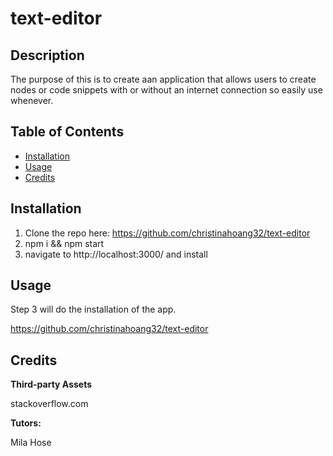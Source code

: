 # text-editor

## Description

The purpose of this is to create aan application that allows users to create nodes or code snippets with or without an internet connection so easily use whenever.

## Table of Contents

- [Installation](#installation)
- [Usage](#usage)
- [Credits](#credits)


## Installation

1. Clone the repo here: https://github.com/christinahoang32/text-editor
2. npm i && npm start
3. navigate to http://localhost:3000/ and install 

## Usage

Step 3 will do the installation of the app.


https://github.com/christinahoang32/text-editor



## Credits

**Third-party Assets**  

stackoverflow.com

**Tutors:**  

Mila Hose

